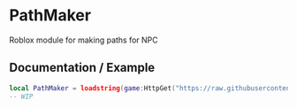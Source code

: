 # PathMaker
Roblox module for making paths for NPC  

## Documentation / Example
```lua
local PathMaker = loadstring(game:HttpGet("https://raw.githubusercontent.com/AlexR32/PathMaker/main/Main.lua"))()
-- WIP
```
